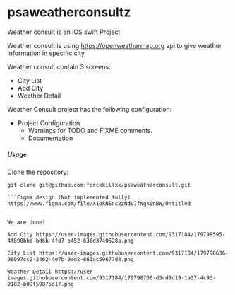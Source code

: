 # psaweatherconsultz

Weather consult is an iOS swift Project

Weather consult is using https://openweathermap.org api to give weather information in specific city

Weather consult contain 3 screens:

* City List
* Add City
* Weather Detail

Weather Consult project has the following configuration:

* Project Configuration
  * Warnings for TODO and FIXME comments.
  * Documentation


##### Usage

Clone the repository:

```shell
git clone git@github.com:forcekillxx/psaweatherconsult.git

```Figma design (Not implemented fully)
https://www.figma.com/file/X1okNSnc2zNdVIfNgk0nBW/Untitled


We are done!

Add City https://user-images.githubusercontent.com/9317184/179798595-4f890bbb-bd6b-4fd7-b452-636d3740528a.png

City List https://user-images.githubusercontent.com/9317184/179798636-96097cc2-2462-4e7b-9ad2-863ac59677d4.png

Weather Detail https://user-images.githubusercontent.com/9317184/179798706-d3cd9d19-1a37-4c93-9182-b09f59875d17.png
